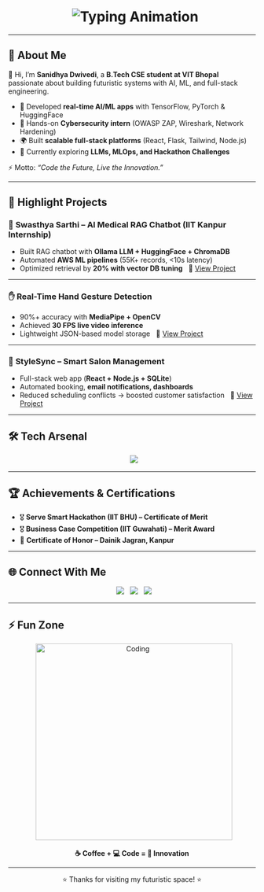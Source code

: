 <h1 align="center">
  <img src="https://readme-typing-svg.herokuapp.com?font=Orbitron&size=35&duration=3000&pause=1000&color=00F7FF&center=true&vCenter=true&width=600&lines=🚀+Sanidhya+Dwivedi;AI+%7C+ML+%7C+Cybersecurity;Full+Stack+Developer;Hackathon+Finalist+%7C+Innovator" alt="Typing Animation" />
</h1>

---

## 🌌 About Me
👋 Hi, I’m **Sanidhya Dwivedi**, a **B.Tech CSE student at VIT Bhopal** passionate about building futuristic systems with AI, ML, and full-stack engineering.  

- 🤖 Developed **real-time AI/ML apps** with TensorFlow, PyTorch & HuggingFace  
- 🔐 Hands-on **Cybersecurity intern** (OWASP ZAP, Wireshark, Network Hardening)  
- 🌍 Built **scalable full-stack platforms** (React, Flask, Tailwind, Node.js)  
- 🎯 Currently exploring **LLMs, MLOps, and Hackathon Challenges**  

⚡ Motto: *“Code the Future, Live the Innovation.”*

---

## 🚀 Highlight Projects

### 🏥 **Swasthya Sarthi – AI Medical RAG Chatbot** (IIT Kanpur Internship)
- Built RAG chatbot with **Ollama LLM + HuggingFace + ChromaDB**  
- Automated **AWS ML pipelines** (55K+ records, <10s latency)  
- Optimized retrieval by **20% with vector DB tuning**  
🔗 [View Project](https://github.com/sanidhyadwivedi2004)

---

### ✋ **Real-Time Hand Gesture Detection**
- 90%+ accuracy with **MediaPipe + OpenCV**  
- Achieved **30 FPS live video inference**  
- Lightweight JSON-based model storage  
🔗 [View Project](https://github.com/sanidhyadwivedi2004/Sign-language-detection)

---

### 💇 **StyleSync – Smart Salon Management**
- Full-stack web app (**React + Node.js + SQLite**)  
- Automated booking, **email notifications, dashboards**  
- Reduced scheduling conflicts → boosted customer satisfaction  
🔗 [View Project](https://github.com/sanidhyadwivedi2004)

---

## 🛠️ Tech Arsenal
<p align="center">
  <img src="https://skillicons.dev/icons?i=python,java,javascript,flask,react,nodejs,tailwind,tensorflow,pytorch,opencv,aws,git" />
</p>

---

## 🏆 Achievements & Certifications
- 🎖 **Serve Smart Hackathon (IIT BHU) – Certificate of Merit**  
- 🎖 **Business Case Competition (IIT Guwahati) – Merit Award**  
- 📰 **Certificate of Honor – Dainik Jagran, Kanpur**  

---

## 🌐 Connect With Me
<p align="center">
  <a href="https://www.linkedin.com/in/sanidhya-dwivedi-a75a7427a/"><img src="https://img.shields.io/badge/LinkedIn-00A0DC?style=for-the-badge&logo=linkedin&logoColor=white"/></a>
  <a href="mailto:sanidhyadwivedi2004@gmail.com"><img src="https://img.shields.io/badge/Email-D14836?style=for-the-badge&logo=gmail&logoColor=white"/></a>
  <a href="https://github.com/sanidhyadwivedi2004"><img src="https://img.shields.io/badge/GitHub-171515?style=for-the-badge&logo=github&logoColor=white"/></a>
</p>

---

## ⚡ Fun Zone
<p align="center">
  <img src="https://media.giphy.com/media/qgQUggAC3Pfv687qPC/giphy.gif" width="400" alt="Coding" />
</p>
<p align="center"><b>☕ Coffee + 💻 Code = 🚀 Innovation</b></p>

---

<p align="center">⭐ Thanks for visiting my futuristic space! ⭐</p>
